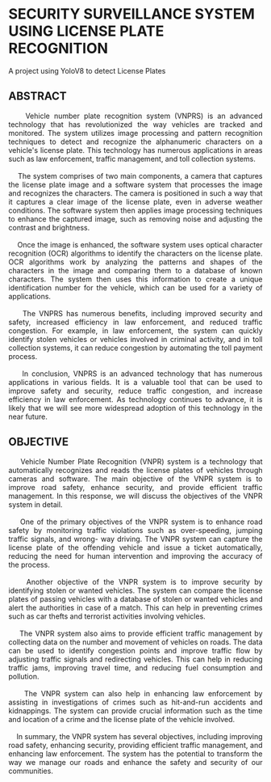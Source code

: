 # SECURITY SURVEILLANCE SYSTEM USING LICENSE PLATE RECOGNITION
A project using YoloV8 to detect License Plates
## ABSTRACT
<p align="justify">
&nbsp;&nbsp;&nbsp;&nbsp;Vehicle number plate recognition system (VNPRS) is an advanced technology that has revolutionized the way vehicles are tracked and monitored. The system utilizes image processing and pattern recognition techniques to detect and recognize the alphanumeric characters on a vehicle's license plate. This technology has numerous applications in areas such as law enforcement, traffic management, and toll collection systems.<br><br>
&nbsp;&nbsp;&nbsp;&nbsp;The system comprises of two main components, a camera that captures the license plate image and a software system that processes the image and recognizes the characters. The camera is positioned in such a way that it captures a clear image of the license plate, even in adverse weather conditions. The software system then applies image processing techniques to enhance the captured image, such as removing noise and adjusting the contrast and brightness.<br><br>
&nbsp;&nbsp;&nbsp;&nbsp;Once the image is enhanced, the software system uses optical character recognition (OCR) algorithms to identify the characters on the license plate. OCR algorithms work by analyzing the patterns and shapes of the characters in the image and comparing them to a database of known characters. The system then uses this information to create a unique identification number for the vehicle, which can be used for a variety of applications.<br><br>
&nbsp;&nbsp;&nbsp;&nbsp;The VNPRS has numerous benefits, including improved security and safety, increased efficiency in law enforcement, and reduced traffic congestion. For example, in law enforcement, the system can quickly identify stolen vehicles or vehicles involved in criminal activity, and in toll collection systems, it can reduce congestion by automating the toll payment process.<br><br>
&nbsp;&nbsp;&nbsp;&nbsp;In conclusion, VNPRS is an advanced technology that has numerous applications in various fields. It is a valuable tool that can be used to improve safety and security, reduce traffic congestion, and increase efficiency in law enforcement. As technology continues to advance, it is likely that we will see more widespread adoption of this technology in the near future.
</p>

## OBJECTIVE
<p align="justify">
&nbsp;&nbsp;&nbsp;&nbsp;Vehicle Number Plate Recognition (VNPR) system is a technology that automatically recognizes and reads the license plates of vehicles through cameras and software. The main objective of the VNPR system is to improve road safety, enhance security, and provide efficient traffic management. In this response, we will discuss the objectives of the VNPR system in detail.<br><br>
&nbsp;&nbsp;&nbsp;&nbsp;One of the primary objectives of the VNPR system is to enhance road safety by monitoring traffic violations such as over-speeding, jumping traffic signals, and wrong- way driving. The VNPR system can capture the license plate of the offending vehicle and issue a ticket automatically, reducing the need for human intervention and improving the accuracy of the process.<br><br>
&nbsp;&nbsp;&nbsp;&nbsp;Another objective of the VNPR system is to improve security by identifying stolen or wanted vehicles. The system can compare the license plates of passing vehicles with a database of stolen or wanted vehicles and alert the authorities in case of a match. This can help in preventing crimes such as car thefts and terrorist activities involving vehicles.<br><br>
&nbsp;&nbsp;&nbsp;&nbsp;The VNPR system also aims to provide efficient traffic management by collecting data on the number and movement of vehicles on roads. The data can be used to identify congestion points and improve traffic flow by adjusting traffic signals and redirecting vehicles. This can help in reducing traffic jams, improving travel time, and reducing fuel consumption and pollution.<br><br>
&nbsp;&nbsp;&nbsp;&nbsp;The VNPR system can also help in enhancing law enforcement by assisting in investigations of crimes such as hit-and-run accidents and kidnappings. The system can provide crucial information such as the time and location of a crime and the license plate of the vehicle involved.<br><br>
&nbsp;&nbsp;&nbsp;&nbsp;In summary, the VNPR system has several objectives, including improving road safety, enhancing security, providing efficient traffic management, and enhancing law enforcement. The system has the potential to transform the way we manage our roads and enhance the safety and security of our communities.
</p>
